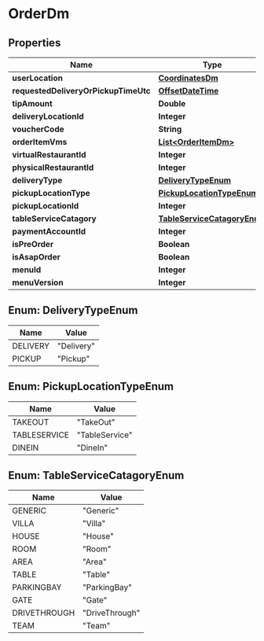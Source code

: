 
# OrderDm

## Properties
Name | Type | Description | Notes
------------ | ------------- | ------------- | -------------
**userLocation** | [**CoordinatesDm**](CoordinatesDm.md) |  |  [optional]
**requestedDeliveryOrPickupTimeUtc** | [**OffsetDateTime**](OffsetDateTime.md) |  |  [optional]
**tipAmount** | **Double** |  |  [optional]
**deliveryLocationId** | **Integer** |  |  [optional]
**voucherCode** | **String** |  |  [optional]
**orderItemVms** | [**List&lt;OrderItemDm&gt;**](OrderItemDm.md) |  |  [optional]
**virtualRestaurantId** | **Integer** |  |  [optional]
**physicalRestaurantId** | **Integer** |  |  [optional]
**deliveryType** | [**DeliveryTypeEnum**](#DeliveryTypeEnum) |  |  [optional]
**pickupLocationType** | [**PickupLocationTypeEnum**](#PickupLocationTypeEnum) |  |  [optional]
**pickupLocationId** | **Integer** |  |  [optional]
**tableServiceCatagory** | [**TableServiceCatagoryEnum**](#TableServiceCatagoryEnum) |  |  [optional]
**paymentAccountId** | **Integer** |  |  [optional]
**isPreOrder** | **Boolean** |  |  [optional]
**isAsapOrder** | **Boolean** |  |  [optional]
**menuId** | **Integer** |  |  [optional]
**menuVersion** | **Integer** |  |  [optional]


<a name="DeliveryTypeEnum"></a>
## Enum: DeliveryTypeEnum
Name | Value
---- | -----
DELIVERY | &quot;Delivery&quot;
PICKUP | &quot;Pickup&quot;


<a name="PickupLocationTypeEnum"></a>
## Enum: PickupLocationTypeEnum
Name | Value
---- | -----
TAKEOUT | &quot;TakeOut&quot;
TABLESERVICE | &quot;TableService&quot;
DINEIN | &quot;DineIn&quot;


<a name="TableServiceCatagoryEnum"></a>
## Enum: TableServiceCatagoryEnum
Name | Value
---- | -----
GENERIC | &quot;Generic&quot;
VILLA | &quot;Villa&quot;
HOUSE | &quot;House&quot;
ROOM | &quot;Room&quot;
AREA | &quot;Area&quot;
TABLE | &quot;Table&quot;
PARKINGBAY | &quot;ParkingBay&quot;
GATE | &quot;Gate&quot;
DRIVETHROUGH | &quot;DriveThrough&quot;
TEAM | &quot;Team&quot;



